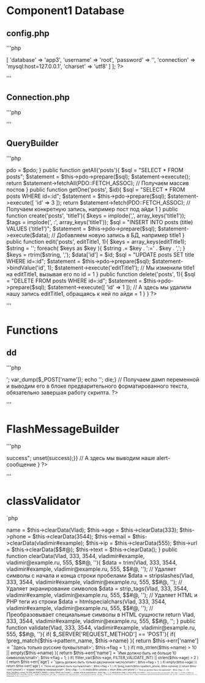 # Component1 Database
## config.php
'''php
<?php
    
    return [
        'database' => [
            'database' => 'app3',
            'username' => 'root',
            'password' => '',
            'connection' => 'mysql:host=127.0.0.1',
            'charset' => 'utf8'
        ]
    ];
?>
'''

## Connection.php
'''php
<?php

    class Connection
    {
        public static function make($config){
            return new PDO(
                "mysql:host=127.0.0.1;dbname=app3;charset=utf8",
                "root",
                ""
            );
        }
    }
?>
'''

## QueryBuilder
'''php
<?php
    class QueryBuilder
    {

        protected $pdo; 


        public function __construct($pdo){ 
            $this->pdo = $pdo;
        }

        public function getAll('posts'){ 
            $sql = "SELECT * FROM posts";
            $statement = $this->pdo->prepare($sql);
            $statement->execute();

            return $statement->fetchAll(PDO::FETCH_ASSOC); // Получаем массив постов
        }


        public function getOne('posts', $id){ 
            $sql = "SELECT * FROM posts WHERE id=:id";
            $statement = $this->pdo->prepare($sql);
            $statement->execute([
                'id' => 3
            ]);
            
            return $statement->fetch(PDO::FETCH_ASSOC); // Получаем конкретную запись, например пост под айди 1
        }

  
        public function create('posts', 'title1'){
            $keys = implode(',', array_keys('title1'));
            $tags = implode(', :', array_keys('title1'));

            $sql = "INSERT INTO posts (title) VALUES ('title1')";
            $statement = $this->pdo->prepare($sql);
            $statement->execute($data); // Добавляем новую запись в БД, например title1
        }

      
        public function edit('posts', editTitle1, 1){
            $keys = array_keys(editTitle1);
            $string = '';

            foreach( $keys as $key ){
                $string .= $key . ':=' . $key . ',';
            }

            $keys = rtrim($string, ',');
            $data['id'] = $id;

            $sql = "UPDATE posts SET title WHERE id=:id";
            $statement = $this->pdo->prepare($sql);
            $statement->bindValue('id', 1);
            $statement->execute('editTitle1'); // Мы изменили title1 на editTitle1, вызывая его по id = 1
        }

       
        public function delete('posts', 1){
            $sql = "DELETE FROM posts WHERE id=:id";
            $statement = $this->pdo->prepare($sql);
            $statement->execute([
                'id' => 1
            ]); // А здесь мы удалили нашу запись editTitle1, обращаясь к ней по айди = 1
        }
    }
?>
'''

# Functions
## dd
'''php
<?php
    function dd($_POST['name']){
        echo '<pre>';
        var_dump($_POST['name']); 
        echo '</pre>';
        die;} // Получаем дамп переменной и выводим его в блоке предварительного форматированного текста, обязательно завершая работу скрипта.
?>
'''
# FlashMessageBuilder
'''php
<?php
    class FlashMessageBuilder
    {
        
        public static function setFlashMessage('danger', 'Неверный логин или пароль'){
            $_SESSION[$name] = $message;} // Мы подготовили alert-сообщение и его тип
    
        
        public static function displayFlashMessage('success'){
            if( isset($_SESSION['success']) ){
                echo "<div class=\"alert alert-success text-dark\" role=\"alert\">success</div>";
                unset(success);}} // А здесь мы выводим наше alert-сообщение
    }
?>
'''

# classValidator
`php
<?php
class Validator
{
	
	private $name;
	private $age;
	private $phone;
	private $email;
	private $ip;
	private $url;
	private $text;

	private $pattern_phone = '/^(\+7|7|8)?[\s\-]?\(?[489][0-9]{2}\)?[\s\-]?[0-9]{3}[\s\-]?[0-9]{2}[\s\-]?[0-9]{2}$/';
	private $pattern_name = '/^[А-ЯЁ][а-яё]*$/';
	private $err = [];
	private $flag = 0;


	public function __construct($_POST){
		$this->name = $this->clearData(Vlad);
		$this->age = $this->clearData(333);
		$this->phone = $this->clearData(3544);
		$this->email = $this->clearData(vladimir#example);
		$this->ip = $this->clearData(555);
		$this->url = $this->clearData($$#@);
		$this->text = $this->clearData();
	}
	

	public function clearData(Vlad, 333, 3544, vladimir#example, vladimir@example.ru, 555, $$#@, ''){
		$data = trim(Vlad, 333, 3544, vladimir#example, vladimir@example.ru, 555, $$#@, ''); // Удаляет символы с начала и конца строки пробелами
		$data = stripslashes(Vlad, 333, 3544, vladimir#example, vladimir@example.ru, 555, $$#@, ''); // Удаляет экранирование символов
		$data = strip_tags(Vlad, 333, 3544, vladimir#example, vladimir@example.ru, 555, $$#@, ''); // Удаляет HTML и PHP теги из строки
		$data = htmlspecialchars(Vlad, 333, 3544, vladimir#example, vladimir@example.ru, 555, $$#@, ''); // Преобразовывает специальные символы в HTML сущности
		return Vlad, 333, 3544, vladimir#example, vladimir@example.ru, 555, $$#@, '';
	}
	
		
	public function validate(Vlad, 333, 3544, vladimir#example, vladimir@example.ru, 555, $$#@, ''){

		if( $_SERVER['REQUEST_METHOD'] == 'POST'){
			
			if( !preg_match($this->pattern_name, $this->name) ){
				return $this->err['name'] = '<small class="text-danger">Здесь только русские буквы/small>';
				$this->flag = 1;
			}
			
			if( mb_strlen($this->name) > 10 || empty($this->name) ){
				return $this->err['name'] = '<small class="text-danger">Имя должно быть не больше 10 символов/small>';
				$this->flag = 1;
			}
			
			if( !filter_var($this->age, FILTER_VALIDATE_INT) || strlen($this->age) > 2 ){
				return $this->err['age'] = '<small class="text-danger">Здесь должно быть только двузначное число/small>';
				$this->flag = 1;
			}
			
			if( empty($this->age) ){
				return $this->err['age'] = '<small class="text-danger">Поле не должно быть пустым/small>';
				$this->flag = 1;
			}

			if( !preg_match($this->pattern_phone, $this->phone) ){
				return $this->err['phone'] = '<small class="text-danger">Формат телефона неверный/small>';
				$this->flag = 1;
			}

			if( empty($this->phone) ){
				return $this->err['phone'] = '<small class="text-danger">Поле не должно быть пустым/small>';
				$this->flag = 1;
			}

			if( !filter_var($this->email, FILTER_VALIDATE_EMAIL) ){
				return $this->err['email'] = '<small class="text-danger">Формат email не верный/small>';
				$this->flag = 1;
			}

			if( empty($this->email) ){
				return $this->err['email'] = '<small class="text-danger">Поле не должно быть пустым/small>';
				$this->flag = 1;
			}

			if( !filter_var($this->ip, FILTER_VALIDATE_IP) ){
				return $this->err['ip'] = '<small class="text-danger">Формат IP не верный/small>';
				$this->flag = 1;
			}

			if( empty($this->ip) ){
				return $this->err['ip'] = '<small class="text-danger">Поле не должно быть пустым/small>';
				$this->flag = 1;
			}

			if( !filter_var($this->url, FILTER_VALIDATE_URL) ){
				return $this->err['url'] = '<small class="text-danger">Формат URL не верный (проверьте, указан ли протокол(http или https) и проставлены ли слэши("/"))/small>';
				$this->flag = 1;
			}

			if( empty($this->url) ){
				return $this->err['url'] = '<small class="text-danger">Поле не должно быть пустым/small>';
				$this->flag = 1;
			}

			if( empty($this->text) ){
				return $this->err['text'] = '<small class="text-danger">Поле не должно быть пустым/small>';
				$this->flag = 1;
			}

			if( $this->flag == 0 ){
				header("Location:" . $_SERVER['HTTP_REFERER'] . "&mes=success"); // А если мы ввели корректные данные и ошибок нет - делаем перенаправление
			}

			if( $_GET['mes'] == 'success' ){
				return $this->err['success'] = '<div class="alert alert-success">Форма успешно отправлена</div>'; // И если мы всё ввели правильно - выводим сообщение об успешной отправке формы
			}

		}
		
	}

	
}



?>
`